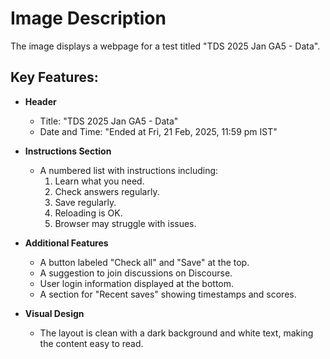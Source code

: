 # Image Description

The image displays a webpage for a test titled "TDS 2025 Jan GA5 - Data". 

## Key Features:

- **Header**
  - Title: "TDS 2025 Jan GA5 - Data"
  - Date and Time: "Ended at Fri, 21 Feb, 2025, 11:59 pm IST"

- **Instructions Section**
  - A numbered list with instructions including:
    1. Learn what you need.
    2. Check answers regularly.
    3. Save regularly.
    4. Reloading is OK.
    5. Browser may struggle with issues.
  
- **Additional Features**
  - A button labeled "Check all" and "Save" at the top.
  - A suggestion to join discussions on Discourse.
  - User login information displayed at the bottom.
  - A section for "Recent saves" showing timestamps and scores.

- **Visual Design**
  - The layout is clean with a dark background and white text, making the content easy to read.